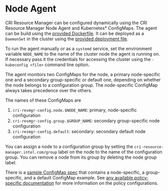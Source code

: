 # Node Agent

CRI Resource Manager can be configured dynamically using the CRI Resource
Manager Node Agent and Kubernetes\* ConfigMaps. The agent can be build using
the [provided Dockerfile](/cmd/cri-resmgr-agent/Dockerfile). It can be
deployed as a `DaemonSet` in the cluster using the
[provided deployment file](/cmd/cri-resmgr-agent/agent-deployment.yaml).

To run the agent manually or as a `systemd` service, set the environment
variable `NODE_NAME` to the name of the cluster node the agent is running
on. If necessary pass it the credentials for accessing the cluster using
 the `-kubeconfig <file>` command line option.

The agent monitors two ConfigMaps for the node, a primary node-specific one
and a secondary group-specific or default one, depending on whether the node
belongs to a configuration group. The node-specific ConfigMap always takes
precedence over the others.

The names of these ConfigMaps are

1. `cri-resmgr-config.node.$NODE_NAME`: primary, node-specific configuration
2. `cri-resmgr-config.group.$GROUP_NAME`: secondary group-specific node
    configuration
3. `cri-resmgr-config.default`: secondary: secondary default node
    configuration

You can assign a node to a configuration group by setting the
`cri-resource-manager.intel.com/group` label on the node to the name of
the configuration group. You can remove a node from its group by deleting
the node group label.

There is a 
[sample ConfigMap spec](/sample-configs/cri-resmgr-configmap.example.yaml)
that contains a node-specific, a group-specific, and a default ConfigMap
example. See [any available policy-specific documentation](policy/index.rst)
for more information on the policy configurations.